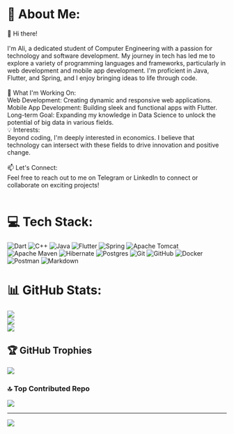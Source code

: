 # 💫 About Me:
👋 Hi there!<br><br>I'm Ali, a dedicated student of Computer Engineering with a passion for technology and software development. My journey in tech has led me to explore a variety of programming languages and frameworks, particularly in web development and mobile app development. I'm proficient in Java, Flutter, and Spring, and I enjoy bringing ideas to life through code.<br><br>🌱 What I'm Working On:<br>Web Development: Creating dynamic and responsive web applications.<br>Mobile App Development: Building sleek and functional apps with Flutter.<br>Long-term Goal: Expanding my knowledge in Data Science to unlock the potential of big data in various fields.<br>💡 Interests:<br>Beyond coding, I'm deeply interested in economics. I believe that technology can intersect with these fields to drive innovation and positive change.<br><br>📫 Let's Connect:<br>Feel free to reach out to me on Telegram or LinkedIn to connect or collaborate on exciting projects!<br><br>


# 💻 Tech Stack:
![Dart](https://img.shields.io/badge/dart-%230175C2.svg?style=plastic&logo=dart&logoColor=white) ![C++](https://img.shields.io/badge/c++-%2300599C.svg?style=plastic&logo=c%2B%2B&logoColor=white) ![Java](https://img.shields.io/badge/java-%23ED8B00.svg?style=plastic&logo=openjdk&logoColor=white) ![Flutter](https://img.shields.io/badge/Flutter-%2302569B.svg?style=plastic&logo=Flutter&logoColor=white) ![Spring](https://img.shields.io/badge/spring-%236DB33F.svg?style=plastic&logo=spring&logoColor=white) ![Apache Tomcat](https://img.shields.io/badge/apache%20tomcat-%23F8DC75.svg?style=plastic&logo=apache-tomcat&logoColor=black) ![Apache Maven](https://img.shields.io/badge/Apache%20Maven-C71A36?style=plastic&logo=Apache%20Maven&logoColor=white) ![Hibernate](https://img.shields.io/badge/Hibernate-59666C?style=plastic&logo=Hibernate&logoColor=white) ![Postgres](https://img.shields.io/badge/postgres-%23316192.svg?style=plastic&logo=postgresql&logoColor=white) ![Git](https://img.shields.io/badge/git-%23F05033.svg?style=plastic&logo=git&logoColor=white) ![GitHub](https://img.shields.io/badge/github-%23121011.svg?style=plastic&logo=github&logoColor=white) ![Docker](https://img.shields.io/badge/docker-%230db7ed.svg?style=plastic&logo=docker&logoColor=white) ![Postman](https://img.shields.io/badge/Postman-FF6C37?style=plastic&logo=postman&logoColor=white) ![Markdown](https://img.shields.io/badge/markdown-%23000000.svg?style=plastic&logo=markdown&logoColor=white)
# 📊 GitHub Stats:
![](https://github-readme-stats.vercel.app/api?username=AloofAli&theme=dark&hide_border=false&include_all_commits=true&count_private=true)<br/>
![](https://github-readme-streak-stats.herokuapp.com/?user=AloofAli&theme=dark&hide_border=false)<br/>
![](https://github-readme-stats.vercel.app/api/top-langs/?username=AloofAli&theme=dark&hide_border=false&include_all_commits=true&count_private=true&layout=compact)

## 🏆 GitHub Trophies
![](https://github-profile-trophy.vercel.app/?username=AloofAli&theme=radical&no-frame=false&no-bg=false&margin-w=4)

### 🔝 Top Contributed Repo
![](https://github-contributor-stats.vercel.app/api?username=AloofAli&limit=5&theme=radical&combine_all_yearly_contributions=true)

---
[![](https://visitcount.itsvg.in/api?id=AloofAli&icon=0&color=0)](https://visitcount.itsvg.in)

<!-- Proudly created with GPRM ( https://gprm.itsvg.in ) -->
